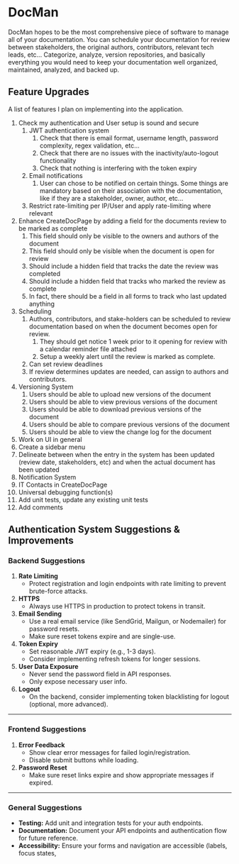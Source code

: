 # DocMan

DocMan hopes to be the most comprehensive piece of software to manage all of your documentation. You can schedule your documentation for review between stakeholders, the original authors, contributors, relevant tech leads, etc... Categorize, analyze, version repositories, and basically everything you would need to keep your documentation well organized, maintained, analyzed, and backed up.

## Feature Upgrades

A list of features I plan on implementing into the application.

1. Check my authentication and User setup is sound and secure
   1. JWT authentication system
      1. Check that there is email format, username length, password complexity, regex validation, etc...
      2. Check that there are no issues with the inactivity/auto-logout functionality
      3. Check that nothing is interfering with the token expiry
   2. Email notifications
      1. User can chose to be notified on certain things. Some things are mandatory based on their association with the documentation, like if they are a stakeholder, owner, author, etc...
   3. Restrict rate-limiting per IP/User and apply rate-limiting where relevant
2. Enhance CreateDocPage by adding a field for the documents review to be marked as complete
   1. This field should only be visible to the owners and authors of the document
   2. This field should only be visible when the document is open for review
   3. Should include a hidden field that tracks the date the review was completed
   4. Should include a hidden field that tracks who marked the review as complete
   5. In fact, there should be a field in all forms to track who last updated anything
3. Scheduling
   1. Authors, contributors, and stake-holders can be scheduled to review documentation based on when the document becomes open for review. 
      1. They should get notice 1 week prior to it opening for review with a calendar reminder file attached
      2. Setup a weekly alert until the review is marked as complete.
   2. Can set review deadlines
   3. If review determines updates are needed, can assign to authors and contributors.
4. Versioning System
   1. Users should be able to upload new versions of the document
   2. Users should be able to view previous versions of the document
   3. Users should be able to download previous versions of the document
   4. Users should be able to compare previous versions of the document
   5. Users should be able to view the change log for the document
5. Work on UI in general
6. Create a sidebar menu
7. Delineate between when the entry in the system has been updated (review date, stakeholders, etc) and when the actual document has been updated
8. Notification System
9.  IT Contacts in CreateDocPage
10. Universal debugging function(s)
11. Add unit tests, update any existing unit tests
12. Add comments

## Authentication System Suggestions & Improvements

### Backend Suggestions

1. **Rate Limiting**
   - Protect registration and login endpoints with rate limiting to prevent brute-force attacks.
2. **HTTPS**
   - Always use HTTPS in production to protect tokens in transit.
3. **Email Sending**
   - Use a real email service (like SendGrid, Mailgun, or Nodemailer) for password resets.
   - Make sure reset tokens expire and are single-use.
4. **Token Expiry**
   - Set reasonable JWT expiry (e.g., 1-3 days).
   - Consider implementing refresh tokens for longer sessions.
5. **User Data Exposure**
   - Never send the password field in API responses.
   - Only expose necessary user info.
6.  **Logout**
    - On the backend, consider implementing token blacklisting for logout (optional, more advanced).

---

### Frontend Suggestions

1. **Error Feedback**
   - Show clear error messages for failed login/registration.
   - Disable submit buttons while loading.
2. **Password Reset**
   - Make sure reset links expire and show appropriate messages if expired.

---

### General Suggestions

- **Testing:** Add unit and integration tests for your auth endpoints.
- **Documentation:** Document your API endpoints and authentication flow for future reference.
- **Accessibility:** Ensure your forms and navigation are accessible (labels, focus states,

